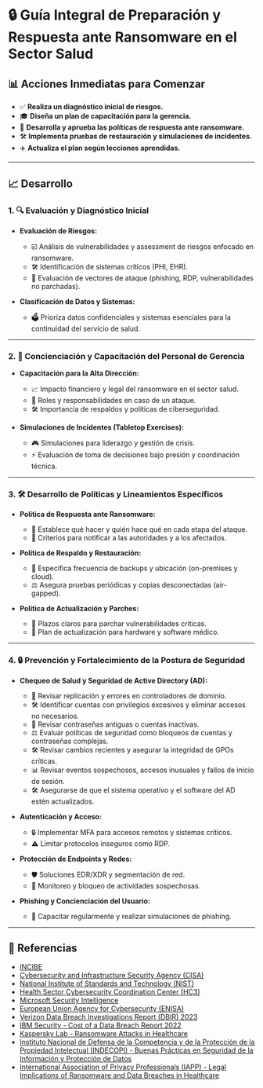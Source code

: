 # 🔒 Guía Integral de Preparación y Respuesta ante Ransomware en el Sector Salud

## 📊 Acciones Inmediatas para Comenzar
- ✅ **Realiza un diagnóstico inicial de riesgos.**
- 🎓 **Diseña un plan de capacitación para la gerencia.**
- 📜 **Desarrolla y aprueba las políticas de respuesta ante ransomware.**
- 🛠️ **Implementa pruebas de restauración y simulaciones de incidentes.**
- ✈️ **Actualiza el plan según lecciones aprendidas.**

---

## 📈 Desarrollo

### 1. 🔍 Evaluación y Diagnóstico Inicial
- **Evaluación de Riesgos:**
  - ☑️ Análisis de vulnerabilidades y assessment de riesgos enfocado en ransomware.
  - 🛠️ Identificación de sistemas críticos (PHI, EHR).
  - 🔔 Evaluación de vectores de ataque (phishing, RDP, vulnerabilidades no parchadas).

- **Clasificación de Datos y Sistemas:**
  - 🗳️ Prioriza datos confidenciales y sistemas esenciales para la continuidad del servicio de salud.

---

### 2. 📝 Concienciación y Capacitación del Personal de Gerencia
- **Capacitación para la Alta Dirección:**
  - 📈 Impacto financiero y legal del ransomware en el sector salud.
  - 🔑 Roles y responsabilidades en caso de un ataque.
  - 🛠️ Importancia de respaldos y políticas de ciberseguridad.

- **Simulaciones de Incidentes (Tabletop Exercises):**
  - 🎮 Simulaciones para liderazgo y gestión de crisis.
  - ⚡️ Evaluación de toma de decisiones bajo presión y coordinación técnica.

---

### 3. 🛠️ Desarrollo de Políticas y Lineamientos Específicos
- **Política de Respuesta ante Ransomware:**
  - 📆 Establece qué hacer y quién hace qué en cada etapa del ataque.
  - 📝 Criterios para notificar a las autoridades y a los afectados.

- **Política de Respaldo y Restauración:**
  - 💾 Especifica frecuencia de backups y ubicación (on-premises y cloud).
  - ⚖️ Asegura pruebas periódicas y copias desconectadas (air-gapped).

- **Política de Actualización y Parches:**
  - 🌟 Plazos claros para parchar vulnerabilidades críticas.
  - 🔧 Plan de actualización para hardware y software médico.

---

### 4. 🔒 Prevención y Fortalecimiento de la Postura de Seguridad

- **Chequeo de Salud y Seguridad de Active Directory (AD):**
  - 🔎 Revisar replicación y errores en controladores de dominio.
  - 🛠️ Identificar cuentas con privilegios excesivos y eliminar accesos no necesarios.
  - 🔐 Revisar contraseñas antiguas o cuentas inactivas.
  - ⚖️ Evaluar políticas de seguridad como bloqueos de cuentas y contraseñas complejas.
  - 🛠️ Revisar cambios recientes y asegurar la integridad de GPOs críticas.
  - 📊 Revisar eventos sospechosos, accesos inusuales y fallos de inicio de sesión.
  - 🛠️ Asegurarse de que el sistema operativo y el software del AD estén actualizados.

- **Autenticación y Acceso:**
  - 🔒 Implementar MFA para accesos remotos y sistemas críticos.
  - ⚠️ Limitar protocolos inseguros como RDP.

- **Protección de Endpoints y Redes:**
  - 🛡️ Soluciones EDR/XDR y segmentación de red.
  - 📶 Monitoreo y bloqueo de actividades sospechosas.

- **Phishing y Concienciación del Usuario:**
  - 💼 Capacitar regularmente y realizar simulaciones de phishing.

---

## 📃 Referencias

- [INCIBE](./guias/docs/guia_ransomware.pdf)
- [Cybersecurity and Infrastructure Security Agency (CISA)](https://www.cisa.gov/sites/default/files/publications/CISA_MS-ISAC_Ransomware_Guide_S508C.pdf)
- [National Institute of Standards and Technology (NIST)](https://csrc.nist.gov/publications/detail/sp/1800-26/final)
- [Health Sector Cybersecurity Coordination Center (HC3)](https://www.hhs.gov/sites/default/files/ransomware-trends-2021.pdf)
- [Microsoft Security Intelligence](https://www.microsoft.com/security/blog)
- [European Union Agency for Cybersecurity (ENISA)](https://www.enisa.europa.eu/publications/threat-landscape-for-ransomware-attacks)
- [Verizon Data Breach Investigations Report (DBIR) 2023](https://www.verizon.com/business/resources/reports/dbir/)
- [IBM Security - Cost of a Data Breach Report 2022](https://www.ibm.com/security/data-breach)
- [Kaspersky Lab - Ransomware Attacks in Healthcare](https://www.kaspersky.com/resource-center/threats/ransomware)
- [Instituto Nacional de Defensa de la Competencia y de la Protección de la Propiedad Intelectual (INDECOPI) - Buenas Prácticas en Seguridad de la Información y Protección de Datos](https://www.indecopi.gob.pe/)
- [International Association of Privacy Professionals (IAPP) - Legal Implications of Ransomware and Data Breaches in Healthcare](https://iapp.org/)

